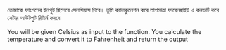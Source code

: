 তোমাকে ফাংশনের ইনপুট হিসেবে সেলসিয়াস দিবে। তুমি ক্যালকুলেশন করে তাপমাত্রা ফারেনহাইট এ কনভার্ট করে সেটার আউটপুট রিটার্ন করবে

You will be given Celsius as input to the function. You calculate the temperature and convert it to Fahrenheit and return the output